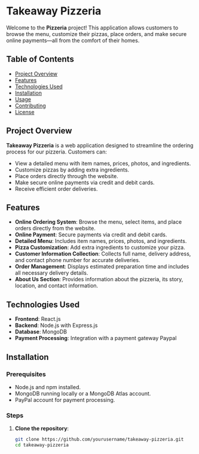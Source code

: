 # Takeaway Pizzeria

Welcome to the **Pizzeria** project! This application allows customers to browse the menu, customize their pizzas, place orders, and make secure online payments—all from the comfort of their homes.

## Table of Contents

- [Project Overview](#project-overview)
- [Features](#features)
- [Technologies Used](#technologies-used)
- [Installation](#installation)
- [Usage](#usage)
- [Contributing](#contributing)
- [License](#license)

## Project Overview

**Takeaway Pizzeria** is a web application designed to streamline the ordering process for our pizzeria. Customers can:

- View a detailed menu with item names, prices, photos, and ingredients.
- Customize pizzas by adding extra ingredients.
- Place orders directly through the website.
- Make secure online payments via credit and debit cards.
- Receive efficient order deliveries.

## Features

- **Online Ordering System**: Browse the menu, select items, and place orders directly from the website.
- **Online Payment**: Secure payments via credit and debit cards.
- **Detailed Menu**: Includes item names, prices, photos, and ingredients.
- **Pizza Customization**: Add extra ingredients to customize your pizza.
- **Customer Information Collection**: Collects full name, delivery address, and contact phone number for accurate deliveries.
- **Order Management**: Displays estimated preparation time and includes all necessary delivery details.
- **About Us Section**: Provides information about the pizzeria, its story, location, and contact information.

## Technologies Used

- **Frontend**: React.js
- **Backend**: Node.js with Express.js
- **Database**: MongoDB
- **Payment Processing**: Integration with a payment gateway Paypal

## Installation

### Prerequisites

- Node.js and npm installed.
- MongoDB running locally or a MongoDB Atlas account.
- PayPal account for payment processing.

### Steps

1. **Clone the repository**:

   ```bash
   git clone https://github.com/yourusername/takeaway-pizzeria.git
   cd takeaway-pizzeria
   ```
